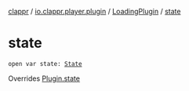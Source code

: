 [clappr](../../index.md) / [io.clappr.player.plugin](../index.md) / [LoadingPlugin](index.md) / [state](.)

# state

`open var state: `[`State`](../-plugin/-state/index.md)

Overrides [Plugin.state](../-plugin/state.md)

